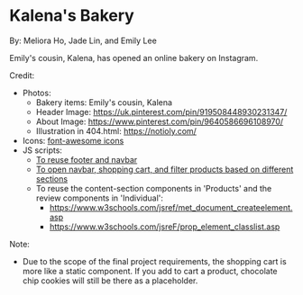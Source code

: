 # Kalena's Bakery

By: Meliora Ho, Jade Lin, and Emily Lee

Emily's cousin, Kalena, has opened an online bakery on Instagram.

Credit:

- Photos:
  - Bakery items: Emily's cousin, Kalena
  - Header Image: https://uk.pinterest.com/pin/919508448930231347/
  - About Image: https://www.pinterest.com/pin/9640586696108970/
  - Illustration in 404.html: https://notioly.com/
- Icons: [font-awesome icons](https://fontawesome.com/)
- JS scripts:
  - [To reuse footer and navbar](https://www.w3schools.com/howto/howto_html_include.asp)
  - [To open navbar, shopping cart, and filter products based on different sections](https://www.w3schools.com/jsref/met_element_addeventlistener.asp)
  - To reuse the content-section components in 'Products' and the review components in 'Individual':
    - https://www.w3schools.com/jsref/met_document_createelement.asp
    - https://www.w3schools.com/jsreF/prop_element_classlist.asp

Note:

- Due to the scope of the final project requirements, the shopping cart is more like a static component. If you add to cart a product, chocolate chip cookies will still be there as a placeholder.
